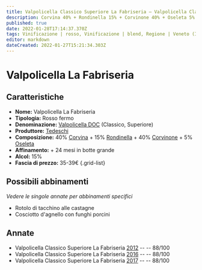 ```yaml
---
title: Valpolicella Classico Superiore La Fabriseria – Valpolicella Classico Superiore DOCG – Tedeschi – Veneto (IT) – 35-39€ – 3★
description: Corvina 40% + Rondinella 15% + Corvinone 40% + Oseleta 5% | Rotolo di tacchino alle castagne – Cosciotto d'agnello con funghi porcini
published: true
date: 2022-01-28T17:14:37.370Z
tags: Vinificazione | rosso, Vinificazione | blend, Regione | Veneto (IT), Vinificazione | fermo, Prezzi | 35-39€, Vitigni | Corvina, Vitigni | Rondinella, Vitigni | Corvinone, Vitigni | Molinara, Vitigni | Oseleta, Valutazioni | 3 stelle, Alimento | tacchino, Aromatizzazione | alle castagne, Alimento | agnello, Aromatizzazione | con funghi
editor: markdown
dateCreated: 2022-01-27T15:21:34.303Z
---
```


# Valpolicella La Fabriseria

## Caratteristiche
- **Nome:** <span class="nome">Valpolicella La Fabriseria</span>
- **Tipologia:** Rosso fermo
- **Denominazione:** <span class="denominazione">[Valpolicella DOC](/denominazioni/Italia/Veneto/DOC/Valpolicella) (Classico, Superiore)</span>
- **Produttore:** <span class="cantina">[Tedeschi](/produttori/Italia/Veneto/Tedeschi)</span> 
- **Composizione:** 40% [Corvina](/vitigni/Italia/corvina) + 15% [Rondinella](/vitigni/Italia/rondinella) + 40% [Corvinone](/vitigni/Italia/corvinone) + 5% [Oseleta](/vitigni/Italia/oseleta)
- **Affinamento:** + 24 mesi in botte grande
- **Alcol:** 15%
- **Fascia di prezzo:** 35-39€
{.grid-list}

## Possibili abbinamenti
*Vedere le singole annate per abbinamenti specifici*

- Rotolo di tacchino alle castagne 
- Cosciotto d'agnello con funghi porcini

## Annate
- Valpolicella Classico Superiore La Fabriseria [2012](vini/Italia/Veneto/Tedeschi/Valpolicella-Classico-Superiore-La-Fabriseria/2012) -- <span class="star-3"></span> -- 88/100
- Valpolicella Classico Superiore La Fabriseria [2016](vini/Italia/Veneto/Tedeschi/Valpolicella-Classico-Superiore-La-Fabriseria/2016) -- <span class="star-3"></span> -- 88/100
- Valpolicella Classico Superiore La Fabriseria [2017](vini/Italia/Veneto/Tedeschi/Valpolicella-Classico-Superiore-La-Fabriseria/2017) -- <span class="star-3"></span> -- 88/100


